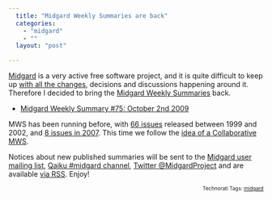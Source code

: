 ```yaml
---
  title: "Midgard Weekly Summaries are back"
  categories: 
    - "midgard"
    - ""
  layout: "post"

---
```

<p>
<a href="http://www.midgard-project.org/">Midgard</a> is a very active free software project, and it is quite difficult to keep up <a href="http://trac.midgard-project.org/timeline">with all the changes</a>, decisions and discussions happening around it. Therefore I decided to bring the <a href="http://www.midgard-project.org/updates/mws/">Midgard Weekly Summaries</a> back.
</p><ul>
<li><a href="http://www.midgard-project.org/updates/mws/midgard_weekly_summary-75-october_2nd_2009/">Midgard Weekly Summary #75: October 2nd 2009</a></li>
</ul><p>
MWS has been running before, with <a href="http://lwn.net/Articles/5414/">66 issues</a> released between 1999 and 2002, and <a href="http://www.midgard-project.org/updates/mws/archive/year/2007/">8 issues in 2007</a>. This time we follow the <a href="http://bergie.iki.fi/blog/for_a_collaborative_mws/">idea of a Collaborative MWS</a>.
</p><p>
Notices about new published summaries will be sent to the <a href="http://www.midgard-project.org/community/support-discussion/">Midgard user mailing list</a>, <a href="http://www.qaiku.com/channels/show/midgard/">Qaiku #midgard channel</a>, <a href="http://twitter.com/MidgardProject">Twitter @MidgardProject</a> and are available <a href="http://www.midgard-project.org/updates/mws/rss.xml">via RSS</a>. Enjoy!
</p>
<p style="text-align:right;font-size:10px;">Technorati Tags: <a href="http://www.technorati.com/tag/midgard" rel="tag">midgard</a></p>